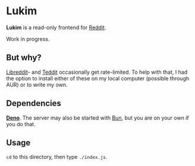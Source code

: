 # Lukim

**Lukim** is a read-only frontend for [Reddit](https://reddit.com).

Work in progress.

## But why?

[Libreddit](https://github.com/libreddit/libreddit)- and [Teddit](https://codeberg.org/teddit/teddit) occasionally get rate-limited. To help with that, I had the option to install either of these on my local computer (possible through AUR) or to write my own.

## Dependencies

[**Deno**](https://deno.com). The server may also be started with [Bun](https://bun.sh), but you are on your own if you do that.

## Usage

`cd` to this directory, then type `./index.js`.
